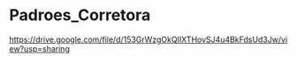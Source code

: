 # Padroes_Corretora

https://drive.google.com/file/d/153GrWzgOkQIIXTHovSJ4u4BkFdsUd3Jw/view?usp=sharing
